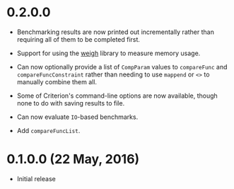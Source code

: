 0.2.0.0
=======

* Benchmarking results are now printed out incrementally rather than
  requiring all of them to be completed first.

* Support for using the [weigh] library to measure memory usage.

    [weigh]: http://hackage.haskell.org/package/weigh

* Can now optionally provide a list of `CompParam` values to
  `compareFunc` and `compareFuncConstraint` rather than needing to use
  `mappend` or `<>` to manually combine them all.

* Some of Criterion's command-line options are now available, though
  none to do with saving results to file.

* Can now evaluate `IO`-based benchmarks.

* Add `compareFuncList`.

0.1.0.0 (22 May, 2016)
======================

* Initial release
